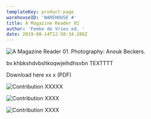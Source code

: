 ```yaml
---
templateKey: product-page
warehouseID: 'WAREHOUSE #'
title: A Magazine Reader 02
author: 'Femke de Vries ed. '
date: 2019-08-14T12:50:34.286Z
---
```

![A Magazine Reader 01. Photography: Anouk Beckers. ](/img/02_a-magazine-reader-02_photo_anouk-beckers.jpg "A Magazine Reader 01. Photography: Anouk Beckers. ")

bv.khbkshdvbshkoqwjeihdhsvbn TEXTTTT 



Download here   xx x (PDF) 

![Contribution XXXXX ](/img/a-magazine-reader-issue-02-denise-bernts-02.jpg "Contribution XXXXX ")

![Contribution  XXXX ](/img/a-magazine-reader-issue-02-introduction.jpg "Contribution  XXXX ")

![Contribution  XXXX ](/img/a-magazine-reader-issue-02-boris-kollar-1.jpg "Contribution  XXXX ")